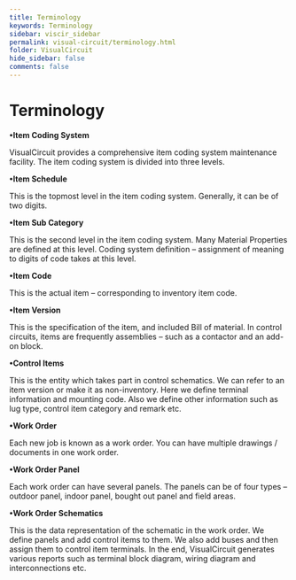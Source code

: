 ```yaml
---
title: Terminology
keywords: Terminology
sidebar: viscir_sidebar
permalink: visual-circuit/terminology.html
folder: VisualCircuit
hide_sidebar: false
comments: false
---
```


# Terminology



**•Item Coding System**



VisualCircuit provides a comprehensive item coding system maintenance facility. The item coding system is divided into three levels.



**•Item Schedule**

This is the topmost level in the item coding system.  Generally, it can be of two digits.



**•Item Sub Category**

This is the second level in the item coding system. Many Material Properties are defined at this level.  Coding system definition – assignment of meaning to digits of code takes at this level.



**•Item Code**

This is the actual item – corresponding to inventory item code.



**•Item Version**

This is the specification of the item, and included Bill of material. In control circuits, items are frequently assemblies – such as a contactor and an add-on block.



**•Control Items**

This is the entity which takes part in control schematics. We can refer to an item version or make it as non-inventory. Here we define terminal information and mounting code. Also we define other information such as lug type, control item category and remark etc.



**•Work Order**

Each new job is known as a work order. You can have multiple drawings / documents in one work order.



**•Work Order Panel**

Each work order can have several panels. The panels can be of four types – outdoor panel, indoor panel, bought out panel and field areas.

**•Work Order Schematics**

This is the data representation of the schematic in the work order. We define panels and add control items to them. We also add buses and then assign them to control item terminals. In the end, VisualCircuit generates various reports such as terminal block diagram, wiring diagram and interconnections etc.
